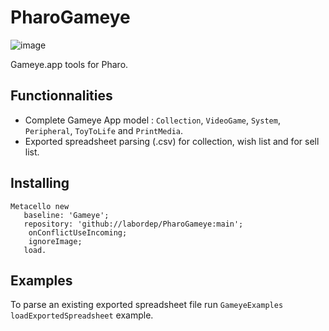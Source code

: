 # PharoGameye

![image](https://user-images.githubusercontent.com/49183340/224508985-aafac0c0-2247-4d01-8daa-6204033367dc.png)

Gameye.app tools for Pharo.

## Functionnalities

- Complete Gameye App model : ```Collection```, ```VideoGame```, ```System```, ```Peripheral```, ```ToyToLife``` and ```PrintMedia```.
- Exported spreadsheet parsing (.csv) for collection, wish list and for sell list.

## Installing

```smalltalk
Metacello new
   baseline: 'Gameye';
   repository: 'github://labordep/PharoGameye:main';
	onConflictUseIncoming;
	ignoreImage;
   load.
```

## Examples

To parse an existing exported spreadsheet file run ```GameyeExamples loadExportedSpreadsheet``` example.
